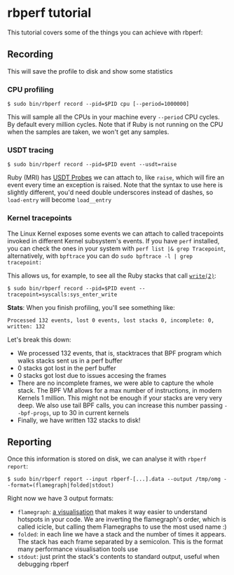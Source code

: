 # rbperf tutorial

This tutorial covers some of the things you can achieve with rbperf:

## Recording

This will save the profile to disk and show some statistics

### CPU profiling
```
$ sudo bin/rbperf record --pid=$PID cpu [--period=1000000]
```

This will sample all the CPUs in your machine every `--period` CPU cycles. By default every million cycles. Note that if Ruby is not running on the CPU when the samples are taken, we won't get any samples.

### USDT tracing
```
$ sudo bin/rbperf record --pid=$PID event --usdt=raise
```

Ruby (MRI) has [USDT Probes](https://github.com/ruby/ruby/blob/afd84c5/doc/dtrace_probes.rdoc) we can attach to, like `raise`, which will fire an event every time an exception is raised. Note that the syntax to use here is slightly different, you'd need double underscores instead of dashes, so `load-entry` will become `load__entry`

### Kernel tracepoints

The Linux Kernel exposes some events we can attach to called tracepoints invoked in different Kernel subsystem's events. If you have `perf` installed, you can check the ones in your system with `perf list |& grep Tracepoint`, alternatively, with `bpftrace` you can do `sudo bpftrace -l | grep tracepoint:`

This allows us, for example, to see all the Ruby stacks that call [`write(2)`](http://man7.org/linux/man-pages/man2/write.2.html):

```
$ sudo bin/rbperf record --pid=$PID event --tracepoint=syscalls:sys_enter_write
````

**Stats**:
When you finish profiling, you'll see something like:

```
Processed 132 events, lost 0 events, lost stacks 0, incomplete: 0, written: 132
```

Let's break this down:
- We processed 132 events, that is, stacktraces that BPF program which walks stacks sent us in a perf buffer
- 0 stacks got lost in the perf buffer
- 0 stacks got lost due to issues accesing the frames
- There are no incomplete frames, we were able to capture the whole stack. The BPF VM allows for a max number of instructions, in modern Kernels 1 million. This might not be enough if your stacks are very very deep. We also use tail BPF calls, you can increase this number passing `--bpf-progs`, up to 30 in current kernels
- Finally, we have written 132 stacks to disk!


## Reporting

Once this information is stored on disk, we can analyse it with `rbperf report`:

```
$ sudo bin/rbperf report --input rbperf-[...].data --output /tmp/omg --format=(flamegraph|folded|stdout)
```

Right now we have 3 output formats:
- `flamegraph`: [a visualisation](http://www.brendangregg.com/flamegraphs.html) that makes it way easier to understand hotspots in your code. We are inverting the flamegraph's order, which is called icicle, but calling them Flamegraphs to use the most used name :)
- `folded`: in each line we have a stack and the number of times it appears. The stack has each frame separated by a semicolon. This is the format many performance visualisation tools use
- `stdout`: just print the stack's contents to standard output, useful when debugging rbperf
